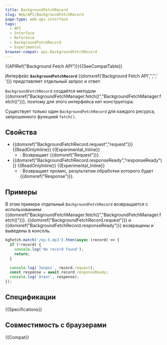 ```yaml
---
title: BackgroundFetchRecord
slug: Web/API/BackgroundFetchRecord
page-type: web-api-interface
tags:
  - API
  - Interface
  - Reference
  - BackgroundFetchRecord
  - Experimental
browser-compat: api.BackgroundFetchRecord
---
```

{{APIRef("Background Fetch API")}}{{SeeCompatTable}}

Интерфейс **`BackgroundFetchRecord`** {{domxref('Background Fetch API','','',' ')}} представляет отдельный запрос и ответ.

`BackgroundFetchRecord` создаётся методом {{domxref("BackgroundFetchManager.fetch()","BackgroundFetchManager.fetch()")}}, поэтому для этого интерфейса нет конструктора.

Существует только один `BackgroundFetchRecord` для каждого ресурса, запрошенного функцией `fetch()`.

## Свойства

- {{domxref("BackgroundFetchRecord.request","request")}} {{ReadOnlyInline}} {{Experimental_Inline}}
  - : Возвращает {{domxref("Request")}}.
- {{domxref("BackgroundFetchRecord.responseReady","responseReady")}} {{ReadOnlyInline}} {{Experimental_Inline}}
  - : Возвращает промис, результатом обработки которого будет {{domxref("Response")}}.

## Примеры

В этом примере отдельный `BackgroundFetchRecord` возвращается с использованием {{domxref("BackgroundFetchManager.fetch()","BackgroundFetchManager.fetch()")}}. {{domxref("BackgroundFetchRecord.request")}} и {{domxref("BackgroundFetchRecord.responseReady")}} возвращены и выведены в консоль.

```js
bgFetch.match('/ep-5.mp3').then(async (record) => {
  if (!record) {
    console.log('No record found');
    return;
  }

  console.log(`Запрос`, record.request);
  const response = await record.responseReady;
  console.log(`Ответ`, response);
});
```

## Спецификации

{{Specifications}}

## Совместимость с браузерами

{{Compat}}
